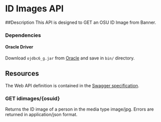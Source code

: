 # ID Images API
##Description
This API is designed to GET an OSU ID Image from Banner.

### Dependencies

#### Oracle Driver

Download `ojdbc6_g.jar` from [Oracle](http://www.oracle.com/technetwork/apps-tech/jdbc-112010-090769.html) and save in `bin/` directory.

## Resources

The Web API definition is contained in the [Swagger specification](swagger.yaml).

### GET idimages/{osuid}
Returns the ID image of a person in the media type image/jpg. Errors are returned in application/json format.